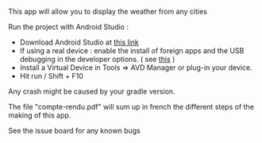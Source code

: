 This app will allow you to display the weather from any cities

Run the project with Android Studio :
- Download Android Studio at [this link](https://developer.android.com/studio)
- If using a real device : enable the install of foreign apps and the USB debugging in the developer options. ( see [this](https://developer.android.com/studio/debug/dev-options) )
- Install a Virtual Device in Tools => AVD Manager or plug-in your device.
- Hit run / Shift + F10

Any crash might be caused by your gradle version.

The file "compte-rendu.pdf" will sum up in french the different steps of the making of this app.

See the issue board for any known bugs
